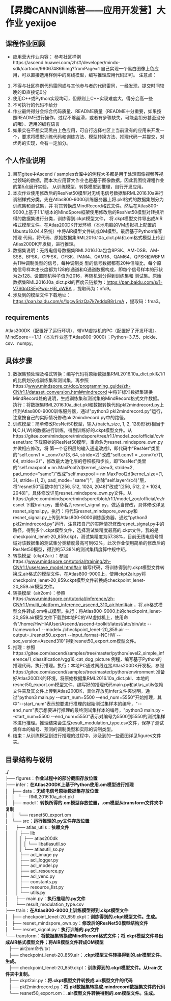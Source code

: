 # 【昇腾CANN训练营——应用开发营】大作业 yexijoe

## 课程作业回顾

- 应用营大作业内容：
参考社区样例https://ascend.huawei.com/zh/#/developer/mindx-sdk/cartoon/990674866img?fromPage=1
自己实现一个黑白图像上色应用，可以直接选用样例中的离线模型，编写推理应用代码即可。
注意点：
1. 不得与社区样例代码雷同或与其他参与者的代码雷同，一经发现，提交时间较晚的ID直接记0分
2. 使用C++或Python实现均可，但原则上C++实现难度大，得分会高一些
3. 不可执行的代码不给分
4. 作业最终得分会综合代码质量、README质量（README十分重要，如果按照README进行操作，过程不够丝滑，或者有步骤缺失，可能会扣分甚至没分的哦）、选用的编程语言
5. 如果实在不想实现黑白上色应用，可自行选择社区上当前没有的应用来开发一个，要求将模型训练代码和训练方法、模型转换方法、推理代码一并提交，对优秀的实现，会有一定加分。

## 个人作业说明

1. 目前gitee中Ascend / samples仓库中的例程大多都是用于处理图像视频等视觉领域的数据，而本次应用营大作业也是基于图像数据。因此我围绕课程作业的第5点展开实验，
从训练模型、转换模型到推理，自行开发应用。
2. 本次作业使用修改后的ResNet50模型对无线电信号数据集RML2016.10a进行调制样式分类。先在Atlas800-9000训练服务器上将.pkl格式的数据集划分为训练集和测试集，并
将其转换成MindRecord格式文件。然后在Atlas800-9000上基于1.1.1版本的MindSpore框架使用修改后的ResNet50模型对转换所得的数据集进行分类，训练得到.ckpt模型文件，
将.ckpt模型文件导出成AIR格式模型文件。在Atlas200DK开发环境（本地电脑的VM虚拟机上配置的Ubuntu18.04.4系统）中将AIR模型文件转成OM模型。最后基于Python编写推理
代码，将代码、原始数据集RML2016.10a_dict.pkl和.om格式模型上传到Atlas200DK开发板，进行推理。
3. 数据集说明：无线电信号数据集RML2016.10a包含8PSK、AM-DSB、AM-SSB、BPSK、CPFSK、GFSK、PAM4、QAM16、QAM64、QPSK和WBFM共11种调制类型的信号，每种调制类
型的信号数据都有20种信噪比，每个原始信号样本由长度都为128的I通道和Q通道数据构成，即每个信号样本的形状为2x128。设置随机种子值为2016，再随机划分得到训练集和
测试集。原始数据集RML2016.10a_dict.pkl的百度云链接为：https://pan.baidu.com/s/1-V7S0pGSEyPwp-HjR_oWBA ，提取码为：nfc9。
4. 涉及到的模型文件下载地址：https://pan.baidu.com/s/1gcwSrizQa7k7eddxB8rLmA ，提取码：fma3。

## requirements

Atlas200DK（配置好了运行环境）、带VM虚拟机的PC（配置好了开发环境）、MindSpore==1.1.1（本次作业基于Atlas800-9000）；Python=3.7.5、pickle、csv、numpy。

## 具体步骤
1. 数据集预处理及格式转换：编写代码将原始数据集RML2016.10a_dict.pkl以1:1的比例划分成训练集和测试集，再参照https://www.mindspore.cn/doc/programming_guide/zh-CN/r1.1/dataset_conversion.html#mindrecord 中将非标准数据集转换MindRecord处的说明，生成训练集和测试集的MindRecord格式文件数据。执行：将数据集RML2016.10a_dict.pkl和数据转换代码pkl2mindrecord.py上传到Atlas800-9000训练服务器，通过"python3 pkl2mindrecord.py"运行，注意按自己的实际情况修改pkl2mindrecord.py中的路径。
2. 训练模型：简单修改ResNet50模型，输入(batch_size, 1, 2, 128)形状(相当于N,C,H,W)的数据进行训练，得到训练好的.ckpt模型文件。从https://gitee.com/mindspore/mindspore/tree/r1.1/model_zoo/official/cv/resnet/src 下载原始的ResNet50模型，重命名为resnet_mindspore_own.py并做相应修改，将
第一个卷积层的输入通道改成1，即代码中"ResNet"类里的"self.conv1 = _conv7x7(3, 64, stride=2)"改成"self.conv1 = _conv7x7(1, 64, stride=2)"，修改最大池化层的卷积核和步长，即"ResNet"类里的"self.maxpool = nn.MaxPool2d(kernel_size=3, stride=2, pad_mode="same")"改成"self.maxpool = nn.MaxPool2d(kernel_size=(1, 3), stride=(1, 2), pad_mode="same")"，删除"self.layer4(c4)"层，将"resnet50"函数中的"[256, 512, 1024, 2048]"改成"[256, 512, 2 * 1024, 2048]"，具体修改详见resnet_mindspore_own.py文件。从https://gitee.com/mindspore/mindspore/blob/r1.1/model_zoo/official/cv/resnet 下载train.py，重命名为resnet_signal.py，做适当修改，具体修改详见resnet_signal.py。执行：将代码resnet_mindspore_own.py和resnet_signal.py上传到Atlas800-9000训练服务器，通过"python3 pkl2mindrecord.py"运行，注意按自己的实际情况修改resnet_signal.py中的路径，得到多个.ckpt模型文件，选择测试集精度最高的.ckpt文件，我的是checkpoint_lenet-20_859.ckpt，测试集精度为57.38%，目前无线电信号领域对该数据集的测试集分类精度最高可到62%，此次作业使用简单的修改后的ResNet50模型，得到的57.38%的测试集精度算中规中矩。
3. 转换模型（ckpt2air）：参照https://www.mindspore.cn/tutorial/training/zh-CN/r1.1/use/save_model.html#air 编写代码，将训练得到的.ckpt模型文件转换成.air格式的模型文件，在Atlas800-9000上，使用ckpt2air.py将checkpoint_lenet-20_859.ckpt模型文件转换成checkpoint_lenet-20_859.air模型文件。
4. 转换模型（air2om）：参照https://www.mindspore.cn/tutorial/inference/zh-CN/r1.1/multi_platform_inference_ascend_310_air.html#air ，将.air格式模型文件转成.om格式模型。执行：将Atlas800-9000上的checkpoint_lenet-20_859.air模型文件下载到本地PC的VM虚拟机上，使用命令"/home/HwHiAiUser/Ascend/ascend-toolkit/latest/atc/bin/atc --framework=1 --model=./checkpoint_lenet-20_859.air --output=./resnet50_export --input_format=NCHW --soc_version=Ascend310"得到resnet50_export.om模型文件。
4. 推理：参照https://gitee.com/ascend/samples/tree/master/python/level2_simple_inference/1_classification/vgg16_cat_dog_picture 例程，编写基于Python的推理代码，执行推理。执行：本地PC通过网线连接Atlas200DK开发板，参照https://gitee.com/ascend/samples/tree/master/python/environment 准备好Atlas200DK的环境，将原始数据集RML2016.10a_dict.pkl、本地的resnet50_export.om模型文件、编写好的推理代码main.py和atlas_utils依赖文件夹及其文件上传到Atlas200DK，具体存放见infer文件夹说明，通过"python3 main.py --start_num=5500 --end_num=5550"开始推理，其中"--start_num"表示想要进行推理的起始测试集样本的编号，"--end_num"表示想要进行推理的最终测试集样本的编号，"python3 main.py --start_num=5500 --end_num=5550"表示对编号为5500到5550的测试集样本进行推理。推理结束会生成result_modulation_type.csv文件，保存了测试集样本的编号、预测的调制类型和实际的调制类型。
5. 结束：从训练模型到进行推理的过程中，涉及到的一些截图详见figures文件夹。

## 目录结构与说明

**./**  
├── figures：**作业过程中的部分截图存放位置**  
├── infer：**在Atlas200DK上基于Python使用.om模型进行推理**  
│   ├── data：**无线电信号原始数据集存放位置**  
│   │   └── RML2016.10a_dict.pkl  
│   ├── model：**转换所得的.om模型存放位置，.om模型从transform文件夹中复制**  
│   │   └── resnet50_export.om  
│   └── src：**运行推理的.py文件存放位置**  
│       ├── atlas_utils：**依赖文件**  
│       │   ├── lib  
│       │   │   ├── atlas200dk  
│       │   │   │   └── libatlasutil.so  
│       │   │   └── atlasutil_so.py  
│       │   ├── acl_image.py  
│       │   ├── acl_logger.py  
│       │   ├── acl_model.py  
│       │   ├── acl_resource.py  
│       │   ├── acl_venc.py  
│       │   ├── constants.py  
│       │   ├── resource_list.py  
│       │   └── utils.py  
│       ├── main.py：**执行推理的.py文件**  
│       └── result_modulation_type.csv  
├── train：**在Atlas800-9000上训练模型得到.ckpt模型文件**  
│   ├── checkpoint_lenet-20_859.ckpt：**训练得到的.ckpt模型文件。生成。**  
│   ├── resnet_mindspore_own.py：**修改后的ResNet50模型结构文件**  
│   └── resnet_signal.py：**执行训练的.py文件**  
└── transform：**将数据集转换成MindRecord格式文件；将.ckpt模型文件导出成AIR格式模型文件；将AIR模型文件转成OM模型**  
    ├── air2om命令.txt  
    ├── checkpoint_lenet-20_859.air：**.ckpt模型文件转换得到的.air模型文件。生成。**  
    ├── checkpoint_lenet-20_859.ckpt：**训练得到的.ckpt模型文件。从train文件夹中复制。**  
    ├── ckpt2air.py：**将.ckpt模型文件转换成.air模型文件的代码**  
    ├── pkl2mindrecord.py：**将.pkl数据集转换成.mindrecord数据集文件的代码**  
    └── resnet50_export.om：**.air模型文件转换得到的.om模型文件。生成。**  




